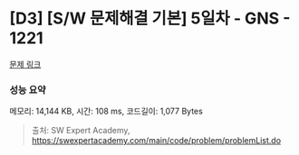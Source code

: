 # [D3] [S/W 문제해결 기본] 5일차 - GNS - 1221 

[문제 링크](https://swexpertacademy.com/main/code/problem/problemDetail.do?contestProbId=AV14jJh6ACYCFAYD) 

### 성능 요약

메모리: 14,144 KB, 시간: 108 ms, 코드길이: 1,077 Bytes



> 출처: SW Expert Academy, https://swexpertacademy.com/main/code/problem/problemList.do